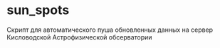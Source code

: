 # sun_spots
Скрипт для автоматического пуша обновленных данных на сервер Кисловодской Астрофизической обсерватории
